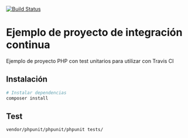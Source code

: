 [![Build Status](https://travis-ci.org/organizacion-sesion-3-bartolome-sintes/sesion5-1-travis.svg?branch=master)](https://travis-ci.org/organizacion-sesion-3-bartolome-sintes/sesion5-1-travis)
# Ejemplo de proyecto de integración continua

Ejemplo de proyecto PHP con test unitarios para utilizar con Travis CI

## Instalación

``` bash
# Instalar dependencias
composer install
```

## Test

``` bash
vendor/phpunit/phpunit/phpunit tests/
```
